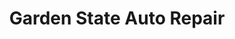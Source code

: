 ---
title: "Garden State Auto Repair"
url: /little-silver/garden-state-auto-repair/
shop: car repair
---